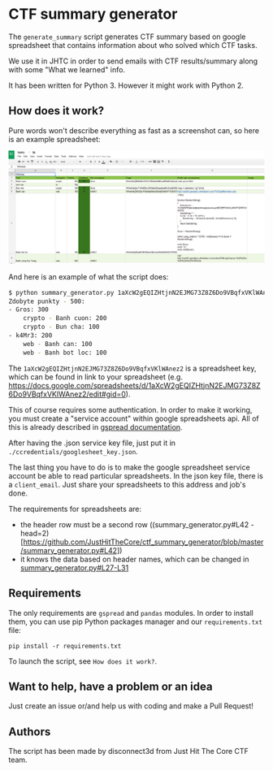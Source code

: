 # CTF summary generator

The `generate_summary` script generates CTF summary based on google spreadsheet that contains information about who solved which CTF tasks. 

We use it in JHTC in order to send emails with CTF results/summary along with some "What we learned" info.

It has been written for Python 3. However it might work with Python 2.

## How does it work?

Pure words won't describe everything as fast as a screenshot can, so here is an example spreadsheet:

![google spreadsheet screenshot](docs/spreadsheet.png)

And here is an example of what the script does:

```bash
$ python summary_generator.py 1aXcW2gEQIZHtjnN2EJMG73Z8Z6Do9VBqfxVKlWAnez2
Zdobyte punkty - 500:
- Gros: 300
    crypto - Banh cuon: 200
    crypto - Bun cha: 100
- k4Mr3: 200
    web - Banh can: 100
    web - Banh bot loc: 100
```

The `1aXcW2gEQIZHtjnN2EJMG73Z8Z6Do9VBqfxVKlWAnez2` is a spreadsheet key, which can be found in link to your spreadsheet (e.g. https://docs.google.com/spreadsheets/d/1aXcW2gEQIZHtjnN2EJMG73Z8Z6Do9VBqfxVKlWAnez2/edit#gid=0).

This of course requires some authentication. In order to make it working, you must create a "service account" within google spreadsheets api. All of this is already described in [gspread documentation](http://gspread.readthedocs.io/en/latest/oauth2.html).

After having the .json service key file, just put it in `./ccredentials/googlesheet_key.json`.

The last thing you have to do is to make the google spreadsheet service account be able to read particular spreadsheets. In the json key file, there is a `client_email`. Just share your spreadsheets to this address and job's done.

The requirements for spreadsheets are:
* the header row must be a second row ((summary_generator.py#L42 - head=2)[https://github.com/JustHitTheCore/ctf_summary_generator/blob/master/summary_generator.py#L42])
* it knows the data based on header names, which can be changed in [summary_generator.py#L27-L31](https://github.com/JustHitTheCore/ctf_summary_generator/blob/master/summary_generator.py#L27-L31)

## Requirements

The only requirements are `gspread` and `pandas` modules. In order to install them, you can use pip Python packages manager and our `requirements.txt` file:

```
pip install -r requirements.txt
```

To launch the script, see `How does it work?`.

## Want to help, have a problem or an idea

Just create an issue or/and help us with coding and make a Pull Request!

## Authors

The script has been made by disconnect3d from Just Hit The Core CTF team.

